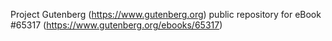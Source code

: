 Project Gutenberg (https://www.gutenberg.org) public repository for
eBook #65317 (https://www.gutenberg.org/ebooks/65317)
